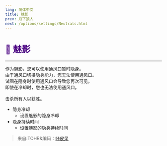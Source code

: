 ```yaml
---
lang: 简体中文
title: 魅影
prev: 月下狼人
next: /options/settings/Neutrals.html
---
```


# <font color="#4b0082">🩻 <b>魅影</b></font> <Badge text="Killing" type="tip" vertical="middle"/>

***

作为魅影，您可以使用通风口暂时隐身。<br>
由于通风口切换隐身能力，您无法使用通风口。<br>
试图在隐身时使用通风口会导致您再次可见。<br>
即使在冷却时，您也无法使用通风口。<br><br>
击杀所有人以获胜。

- 隐身冷却
  - 设置魅影的隐身冷却
- 隐身持续时间
  - 设置魅影的隐身持续时间

> 来自:TOHR&编码：[咔皮呆](https://github.com/KARPED1EM)
